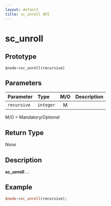 ```yaml
---
layout: default
title: sc_unroll API
---
```



sc_unroll
=========


Prototype
---------

```
$node->sc_unroll(recursive)
```


Parameters
----------

| Parameter | Type     | M/O | Description                                    |
|:----------|:---------|:---:|:-----------------------------------------------|
| `recursive` | `integer` |  M  |                                              |

M/O = Mandatory/Optional


Return Type
-----------

_None_


Description
-----------

**sc_unroll** ...


Example
-------

```perl
$node->sc_unroll(recursive);
```
